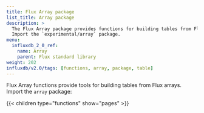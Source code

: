 ```yaml
---
title: Flux Array package
list_title: Array package
description: >
  The Flux Array package provides functions for building tables from Flux arrays.
  Import the `experimental/array` package.
menu:
  influxdb_2_0_ref:
    name: Array
    parent: Flux standard library
weight: 202
influxdb/v2.0/tags: [functions, array, package, table]
---
```


Flux Array functions provide tools for building tables from Flux arrays.
Import the `array` package:

{{< children type="functions" show="pages" >}}
